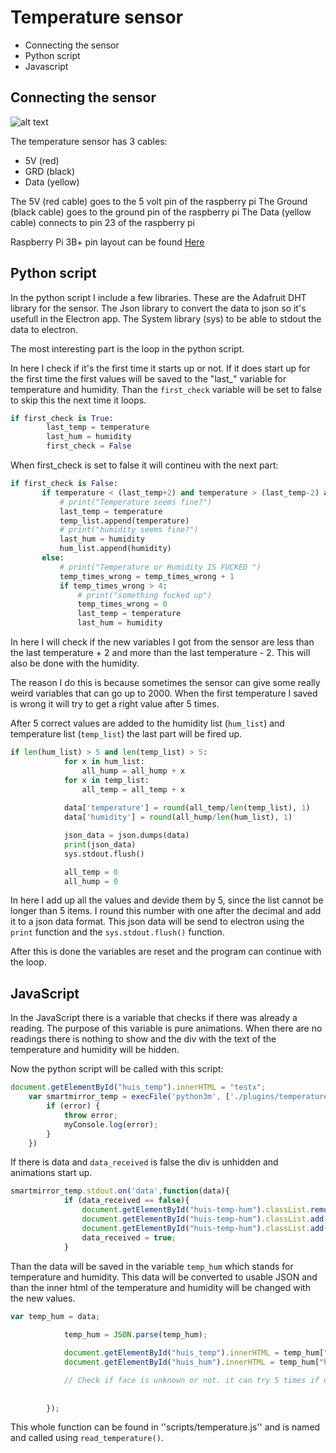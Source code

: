 # Temperature sensor
*  Connecting the sensor
*  Python script
*  Javascript

## Connecting the sensor
![alt text](https://i.imgur.com/iLsiT86.png "Connecting the AM2301 to the raspberry pi")

The temperature sensor has 3 cables: 
* 5V (red)
* GRD (black)
* Data (yellow)

The 5V (red cable) goes to the 5 volt pin of the raspberry pi
The Ground (black cable) goes to the ground pin of the raspberry pi
The Data (yellow cable) connects to pin 23 of the raspberry pi

Raspberry Pi 3B+ pin layout can be found [Here](https://i.imgur.com/ZUMdV8R.png)


## Python script

In the python script I include a few libraries. These are the Adafruit DHT library for the sensor. The Json library to convert the data to json so it's usefull in the Electron app. The System library (sys) to be able to stdout the data to electron.

The most interesting part is the loop in the python script.

In here I check if it's the first time it starts up or not. If it does start up for the first time the first values will be saved to the "last_" variable for temperature and humidity. Than the ``first_check`` variable will be set to false to skip this the next time it loops.

```python
if first_check is True:
        last_temp = temperature
        last_hum = humidity
        first_check = False
```

When first_check is set to false it will contineu with the next part:
 ```python
if first_check is False:
        if temperature < (last_temp+2) and temperature > (last_temp-2) and humidity < (last_hum+2) and humidity > (last_hum-2):
            # print("Temperature seems fine?")
            last_temp = temperature
            temp_list.append(temperature)
            # print("humidity seems fine?")
            last_hum = humidity
            hum_list.append(humidity)
        else:
            # print("Temperature or Humidity IS FUCKED ")
            temp_times_wrong = temp_times_wrong + 1
            if temp_times_wrong > 4:
                # print("something fucked up")
                temp_times_wrong = 0
                last_temp = temperature
                last_hum = humidity
```
In here I will check if the new variables I got from the sensor are less than the last temperature + 2 and more than the last temperature - 2. This will also be done with the humidity.

The reason I do this is because sometimes the sensor can give some really weird variables that can go up to 2000. When the first temperature I saved is wrong it will try to get a right value after 5 times.

After 5 correct values are added to the humidity list (``hum_list``) and temperature list (``temp_list``) the last part will be fired up.

```python
if len(hum_list) > 5 and len(temp_list) > 5:
            for x in hum_list:
                all_hump = all_hump + x
            for x in temp_list:
                all_temp = all_temp + x
            
            data['temperature'] = round(all_temp/len(temp_list), 1)
            data['humidity'] = round(all_hump/len(hum_list), 1)

            json_data = json.dumps(data)
            print(json_data)
            sys.stdout.flush()

            all_temp = 0
            all_hump = 0
```

In here I add up all the values and devide them by 5, since the list cannot be longer than 5 items. I round this number with one after the decimal and add it to a json data format. This json data will be send to electron using the ``print`` function and the ``sys.stdout.flush()`` function.

After this is done the variables are reset and the program can continue with the loop.

## JavaScript
In the JavaScript there is a variable that checks if there was already a reading. The purpose of this variable is pure animations. When there are no readings there is nothing to show and the div with the text of the temperature and humidity will be hidden.

Now the python script will be called with this script:
```javascript
document.getElementById("huis_temp").innerHTML = "testx";
    var smartmirror_temp = execFile('python3m', ['./plugins/temperature.py'], (error, stdout, stderr) => {
        if (error) {
            throw error;
            myConsole.log(error);               
        }
    })
```
If there is data and ``data_received`` is false the div is unhidden and animations start up.
```javascript
smartmirror_temp.stdout.on('data',function(data){
            if (data_received == false){
                document.getElementById("huis-temp-hum").classList.remove('hidden');
                document.getElementById("huis-temp-hum").classList.add('fadeIn');
                document.getElementById("huis-temp-hum").classList.add('slow');
                data_received = true;
            }
```
Than the data will be saved in the variable ``temp_hum`` which stands for temperature and humidity. This data will be converted to usable JSON and than the inner html of the temperature and humidity will be changed with the new values.

```javascript
var temp_hum = data;
            
            temp_hum = JSON.parse(temp_hum);

            document.getElementById("huis_temp").innerHTML = temp_hum["temperature"];
            document.getElementById("huis_hum").innerHTML = temp_hum["humidity"];

            // Check if face is unknown or not. it can try 5 times if unknown and 2 times if known. We do this to ensure the user is actually that user.
        
        
        });
```

This whole function can be found in ''scripts/temperature.js'' and is named and called using ``read_temperature()``.
